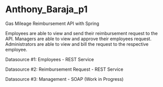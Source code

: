 # Anthony_Baraja_p1
Gas Mileage Reimbursement API with Spring

Employees are able to view and send their reimbursement request to the API.
Managers are able to view and approve their employees request.
Administrators are able to view and bill the request to the respective employee.

Datasource #1: Employees - REST Service

Datasource #2: Reimbursement Request - REST Service

Datasource #3: Management - SOAP (Work in Progress)
